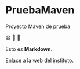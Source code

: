 # PruebaMaven
Proyecto Maven de prueba

:smile: :eyes: :baby_chick:

Esto es **Markdown**. 

Enlace a la web del [instituto](https://www.iesdomingoperezminik.es).

